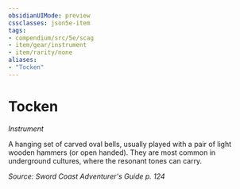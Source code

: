 ```yaml
---
obsidianUIMode: preview
cssclasses: json5e-item
tags:
- compendium/src/5e/scag
- item/gear/instrument
- item/rarity/none
aliases: 
- "Tocken"
---
```

# Tocken
*Instrument*  



A hanging set of carved oval bells, usually played with a pair of light wooden hammers (or open handed). They are most common in underground cultures, where the resonant tones can carry.

*Source: Sword Coast Adventurer's Guide p. 124*